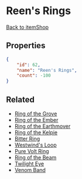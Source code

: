 # Reen's Rings

<no description available>

[Back to itemShop](../item-shops.md)

## Properties

```json
{
    "id": 62,
    "name": "Reen's Rings",
    "count": -100
}
```

## Related

- [Ring of the Grove](../items/1391-ring-of-the-grove.md)
- [Ring of the Ember](../items/1392-ring-of-the-ember.md)
- [Ring of the Earthmover](../items/1393-ring-of-the-earthmover.md)
- [Ring of the Kelpie](../items/1394-ring-of-the-kelpie.md)
- [Bitter Ring](../items/1395-bitter-ring.md)
- [Westwind's Loop](../items/1396-westwind-s-loop.md)
- [Pure Volt Ring](../items/1397-pure-volt-ring.md)
- [Ring of the Beam](../items/1398-ring-of-the-beam.md)
- [Twilight Eye](../items/1399-twilight-eye.md)
- [Venom Band](../items/1400-venom-band.md)

